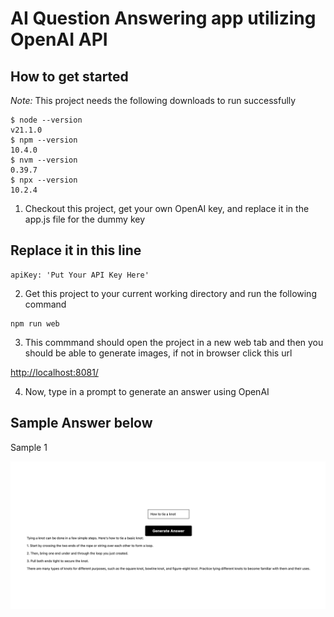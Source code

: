 # AI Question Answering app utilizing OpenAI API

## How to get started

_Note:_ This project needs the following downloads to run successfully

```
$ node --version
v21.1.0
$ npm --version
10.4.0
$ nvm --version
0.39.7
$ npx --version
10.2.4
```

1. Checkout this project, get your own OpenAI key, and replace it in the app.js file for the dummy key
## Replace it in this line
```
apiKey: 'Put Your API Key Here'
```
2. Get this project to your current working directory and run the following command
``` 
npm run web
```
3. This commmand should open the project in a new web tab and then you should be able to generate images, if not in browser click this url

[http://localhost:8081/](http://localhost:8081/)

4. Now, type in a prompt to generate an answer using OpenAI
## Sample Answer below 

Sample 1


![Sample 1.](assets/Sample1.png)